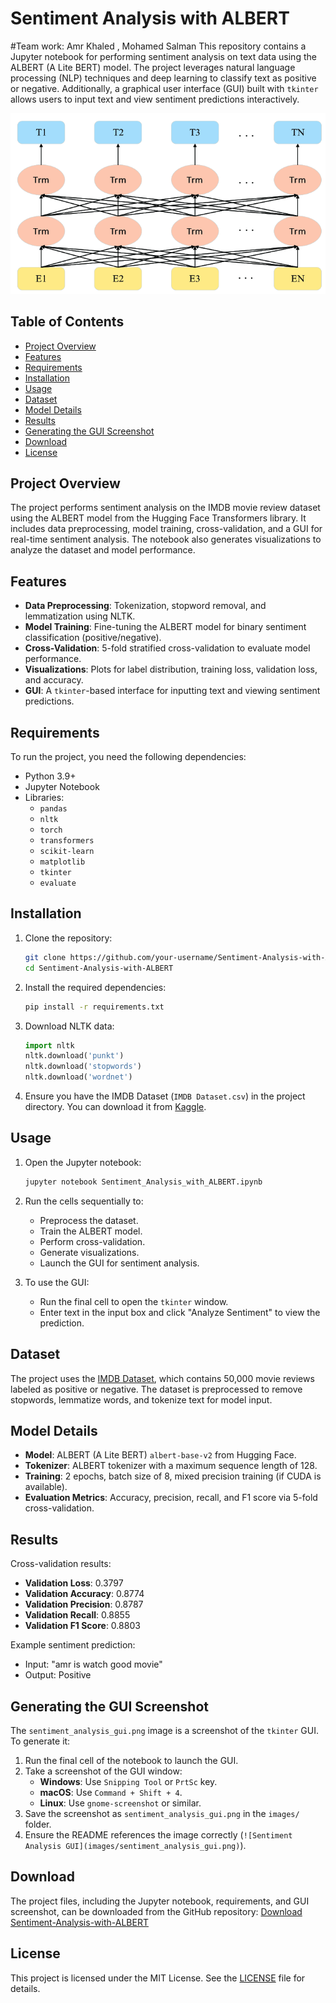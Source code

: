 # Sentiment Analysis with ALBERT

#Team work:
Amr Khaled  ,  Mohamed Salman
This repository contains a Jupyter notebook for performing sentiment analysis on text data using the ALBERT (A Lite BERT) model. The project leverages natural language processing (NLP) techniques and deep learning to classify text as positive or negative. Additionally, a graphical user interface (GUI) built with `tkinter` allows users to input text and view sentiment predictions interactively.

![Sentiment Analysis GUI](sentiment_analysis_gui.png)

## Table of Contents
- [Project Overview](#project-overview)
- [Features](#features)
- [Requirements](#requirements)
- [Installation](#installation)
- [Usage](#usage)
- [Dataset](#dataset)
- [Model Details](#model-details)
- [Results](#results)
- [Generating the GUI Screenshot](#generating-the-gui-screenshot)
- [Download](#download)
- [License](#license)

## Project Overview
The project performs sentiment analysis on the IMDB movie review dataset using the ALBERT model from the Hugging Face Transformers library. It includes data preprocessing, model training, cross-validation, and a GUI for real-time sentiment analysis. The notebook also generates visualizations to analyze the dataset and model performance.

## Features
- **Data Preprocessing**: Tokenization, stopword removal, and lemmatization using NLTK.
- **Model Training**: Fine-tuning the ALBERT model for binary sentiment classification (positive/negative).
- **Cross-Validation**: 5-fold stratified cross-validation to evaluate model performance.
- **Visualizations**: Plots for label distribution, training loss, validation loss, and accuracy.
- **GUI**: A `tkinter`-based interface for inputting text and viewing sentiment predictions.

## Requirements
To run the project, you need the following dependencies:
- Python 3.9+
- Jupyter Notebook
- Libraries:
  - `pandas`
  - `nltk`
  - `torch`
  - `transformers`
  - `scikit-learn`
  - `matplotlib`
  - `tkinter`
  - `evaluate`

## Installation
1. Clone the repository:
   ```bash
   git clone https://github.com/your-username/Sentiment-Analysis-with-ALBERT.git
   cd Sentiment-Analysis-with-ALBERT
   ```

2. Install the required dependencies:
   ```bash
   pip install -r requirements.txt
   ```

3. Download NLTK data:
   ```python
   import nltk
   nltk.download('punkt')
   nltk.download('stopwords')
   nltk.download('wordnet')
   ```

4. Ensure you have the IMDB Dataset (`IMDB Dataset.csv`) in the project directory. You can download it from [Kaggle](https://www.kaggle.com/datasets/lakshmi25npathi/imdb-dataset-of-50k-movie-reviews).

## Usage
1. Open the Jupyter notebook:
   ```bash
   jupyter notebook Sentiment_Analysis_with_ALBERT.ipynb
   ```

2. Run the cells sequentially to:
   - Preprocess the dataset.
   - Train the ALBERT model.
   - Perform cross-validation.
   - Generate visualizations.
   - Launch the GUI for sentiment analysis.

3. To use the GUI:
   - Run the final cell to open the `tkinter` window.
   - Enter text in the input box and click "Analyze Sentiment" to view the prediction.

## Dataset
The project uses the [IMDB Dataset](https://www.kaggle.com/datasets/lakshmi25npathi/imdb-dataset-of-50k-movie-reviews), which contains 50,000 movie reviews labeled as positive or negative. The dataset is preprocessed to remove stopwords, lemmatize words, and tokenize text for model input.

## Model Details
- **Model**: ALBERT (A Lite BERT) `albert-base-v2` from Hugging Face.
- **Tokenizer**: ALBERT tokenizer with a maximum sequence length of 128.
- **Training**: 2 epochs, batch size of 8, mixed precision training (if CUDA is available).
- **Evaluation Metrics**: Accuracy, precision, recall, and F1 score via 5-fold cross-validation.

## Results
Cross-validation results:
- **Validation Loss**: 0.3797
- **Validation Accuracy**: 0.8774
- **Validation Precision**: 0.8787
- **Validation Recall**: 0.8855
- **Validation F1 Score**: 0.8803

Example sentiment prediction:
- Input: "amr is watch good movie"
- Output: Positive

## Generating the GUI Screenshot
The `sentiment_analysis_gui.png` image is a screenshot of the `tkinter` GUI. To generate it:
1. Run the final cell of the notebook to launch the GUI.
2. Take a screenshot of the GUI window:
   - **Windows**: Use `Snipping Tool` or `PrtSc` key.
   - **macOS**: Use `Command + Shift + 4`.
   - **Linux**: Use `gnome-screenshot` or similar.
3. Save the screenshot as `sentiment_analysis_gui.png` in the `images/` folder.
4. Ensure the README references the image correctly (`![Sentiment Analysis GUI](images/sentiment_analysis_gui.png)`).

## Download
The project files, including the Jupyter notebook, requirements, and GUI screenshot, can be downloaded from the GitHub repository:
[Download Sentiment-Analysis-with-ALBERT](https://github.com/your-username/Sentiment-Analysis-with-ALBERT/archive/refs/heads/main.zip)

## License
This project is licensed under the MIT License. See the [LICENSE](LICENSE) file for details.
